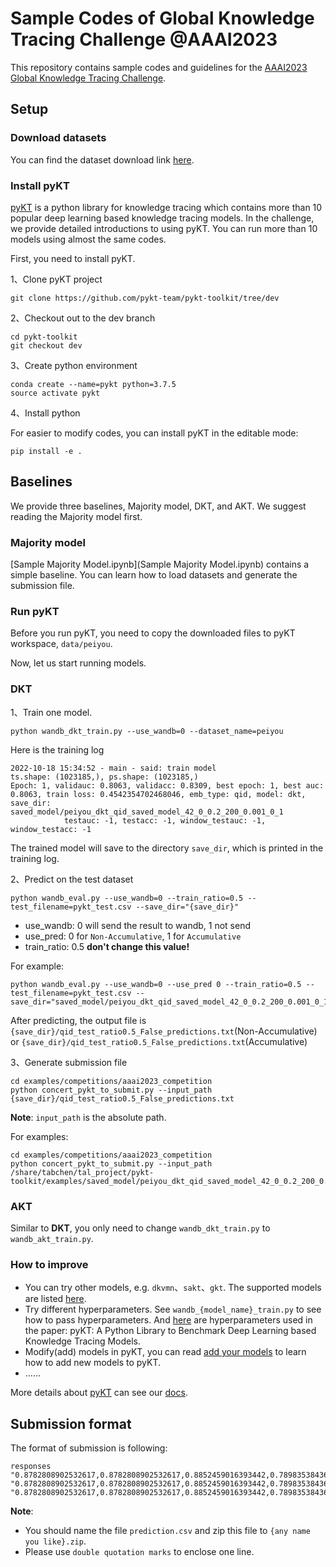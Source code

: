 # Sample Codes of Global Knowledge Tracing Challenge @AAAI2023

This repository contains sample codes and guidelines for the [AAAI2023 Global Knowledge Tracing Challenge](http://ai4ed.cc/competitions/aaai2023competition). 

## Setup
### Download datasets

You can find the dataset download link [here](http://ai4ed.cc/competitions/aaai2023competition). 

### Install pyKT

[pyKT](https://pykt.org/) is a python library for knowledge tracing which contains more than 10 popular deep learning based knowledge tracing models. In the challenge, we provide detailed introductions to using pyKT. You can run more than 10 models using almost the same codes. 


First, you need to install pyKT.

1、Clone pyKT project
```shell
git clone https://github.com/pykt-team/pykt-toolkit/tree/dev
```

2、Checkout out to the dev branch
```shell
cd pykt-toolkit
git checkout dev
```

3、Create python environment

```shell
conda create --name=pykt python=3.7.5
source activate pykt
```

4、Install python

For easier to modify codes, you can install pyKT in the editable mode:

```shell
pip install -e .
```



## Baselines
We provide three baselines, Majority model, DKT, and AKT. We suggest reading the Majority model first. 

### Majority model
[Sample Majority Model.ipynb](Sample Majority Model.ipynb) contains a simple baseline. You can learn how to load datasets and generate the submission file. 

### Run pyKT
Before you run pyKT, you need to copy the downloaded files to pyKT workspace, `data/peiyou`.

Now, let us start running models.

### DKT
1、Train one model.
```shell
python wandb_dkt_train.py --use_wandb=0 --dataset_name=peiyou
```

Here is the training log

```shell
2022-10-18 15:34:52 - main - said: train model
ts.shape: (1023185,), ps.shape: (1023185,)
Epoch: 1, validauc: 0.8063, validacc: 0.8309, best epoch: 1, best auc: 0.8063, train loss: 0.4542354702468046, emb_type: qid, model: dkt, save_dir: saved_model/peiyou_dkt_qid_saved_model_42_0_0.2_200_0.001_0_1
            testauc: -1, testacc: -1, window_testauc: -1, window_testacc: -1
```

The trained model will save to the directory `save_dir`, which is printed in the training log.

2、Predict on the test dataset

```shell
python wandb_eval.py --use_wandb=0 --train_ratio=0.5 --test_filename=pykt_test.csv --save_dir="{save_dir}"
```
- use_wandb: 0 will send the result to wandb, 1 not send
- use_pred: 0 for `Non-Accumulative`, 1 for `Accumulative`
- train_ratio: 0.5 **don't change this value!**



For example:

```shell
python wandb_eval.py --use_wandb=0 --use_pred 0 --train_ratio=0.5 --test_filename=pykt_test.csv --save_dir="saved_model/peiyou_dkt_qid_saved_model_42_0_0.2_200_0.001_0_1"
```

After predicting, the output file is `{save_dir}/qid_test_ratio0.5_False_predictions.txt`(Non-Accumulative) or `{save_dir}/qid_test_ratio0.5_False_predictions.txt`(Accumulative)



3、Generate submission file

```
cd examples/competitions/aaai2023_competition
python concert_pykt_to_submit.py --input_path {save_dir}/qid_test_ratio0.5_False_predictions.txt
```

**Note**: `input_path` is the absolute path.

For examples:

```
cd examples/competitions/aaai2023_competition
python concert_pykt_to_submit.py --input_path /share/tabchen/tal_project/pykt-toolkit/examples/saved_model/peiyou_dkt_qid_saved_model_42_0_0.2_200_0.001_0_1/qid_test_ratio0.5_False_predictions.txt
```


### AKT

Similar to **DKT**, you only need to change `wandb_dkt_train.py` to `wandb_akt_train.py`.

### How to improve

- You can try other models, e.g. `dkvmn`、`sakt`、`gkt`. The supported models are listed [here](https://pykt-toolkit.readthedocs.io/en/latest/models.html).
- Try different hyperparameters. See `wandb_{model_name}_train.py` to see how to pass hyperparameters. And [here](https://github.com/pykt-team/pykt-toolkit/tree/dev/examples/seedwandb) are hyperparameters used in the paper: pyKT: A Python Library to Benchmark Deep Learning based Knowledge Tracing Models.
- Modify(add) models in pyKT, you can read  [add your models](https://pykt-toolkit.readthedocs.io/en/latest/contribute.html#add-your-models) to learn how to add new models to pyKT.
- ……



More details about [pyKT](https://pykt.org/) can see our [docs](https://pykt-toolkit.readthedocs.io/en/latest/quick_start.html).



## Submission format

The  format of submission is following:

```
responses
"0.8782808902532617,0.8782808902532617,0.8852459016393442,0.7898353843695062,0.8852459016393442,0.6502890173410405,0.5933641975308642,0.6192307692307693"
"0.8782808902532617,0.8782808902532617,0.8852459016393442,0.7898353843695062,0.8852459016393442,0.6502890173410405,0.5933641975308642,0.6192307692307693"
"0.8782808902532617,0.8782808902532617,0.8852459016393442,0.7898353843695062,0.8852459016393442,0.6502890173410405,0.5933641975308642,0.6192307692307693"
```

**Note**:

- You should name the file `prediction.csv` and zip this file to `{any name you like}.zip`. 
- Please use `double quotation marks` to enclose one line.